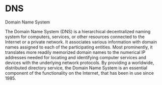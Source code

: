 # DNS


Domain Name System

The Domain Name System (DNS) is a hierarchical decentralized naming
system for computers, services, or other resources connected to the
Internet or a private network. It associates various information with
domain names assigned to each of the participating entities. Most
prominently, it translates more readily memorized domain names to the
numerical IP addresses needed for locating and identifying computer
services and devices with the underlying network protocols. By providing
a worldwide, distributed directory service, the Domain Name System is an
essential component of the functionality on the Internet, that has been
in use since 1985.

